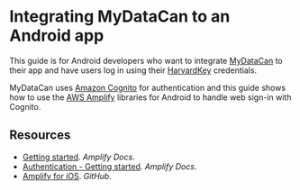# Integrating MyDataCan to an Android app

This guide is for Android developers who want to integrate [MyDataCan](https://harvard.mydatacan.org) to their app and have users log in using their [HarvardKey](https://key.harvard.edu) credentials.

MyDataCan uses [Amazon Cognito](https://aws.amazon.com/cognito/) for authentication and this guide shows how to use the [AWS Amplify](https://aws.amazon.com/amplify/) libraries for Android to handle web sign-in with Cognito.

## Resources

* [Getting started](https://docs.amplify.aws/start/q/integration/android). _Amplify Docs_.
* [Authentication - Getting started](https://docs.amplify.aws/lib/auth/getting-started/q/platform/android). _Amplify Docs_.
* [Amplify for iOS](https://github.com/aws-amplify/amplify-android). _GitHub_.